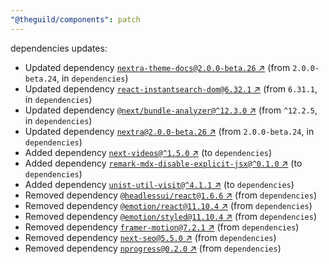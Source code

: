 ```yaml
---
"@theguild/components": patch
---
```


dependencies updates: 

- Updated dependency [`nextra-theme-docs@2.0.0-beta.26` ↗︎](https://www.npmjs.com/package/nextra-theme-docs/v/2.0.0-beta.26) (from `2.0.0-beta.24`, in `dependencies`)
- Updated dependency [`react-instantsearch-dom@6.32.1` ↗︎](https://www.npmjs.com/package/react-instantsearch-dom/v/6.32.1) (from `6.31.1`, in `dependencies`)
- Updated dependency [`@next/bundle-analyzer@^12.3.0` ↗︎](https://www.npmjs.com/package/@next/bundle-analyzer/v/null) (from `^12.2.5`, in `dependencies`)
- Updated dependency [`nextra@2.0.0-beta.26` ↗︎](https://www.npmjs.com/package/nextra/v/2.0.0-beta.26) (from `2.0.0-beta.24`, in `dependencies`)
- Added dependency [`next-videos@^1.5.0` ↗︎](https://www.npmjs.com/package/next-videos/v/null) (to `dependencies`)
- Added dependency [`remark-mdx-disable-explicit-jsx@^0.1.0` ↗︎](https://www.npmjs.com/package/remark-mdx-disable-explicit-jsx/v/null) (to `dependencies`)
- Added dependency [`unist-util-visit@^4.1.1` ↗︎](https://www.npmjs.com/package/unist-util-visit/v/null) (to `dependencies`)
- Removed dependency [`@headlessui/react@1.6.6` ↗︎](https://www.npmjs.com/package/@headlessui/react/v/1.6.6) (from `dependencies`)
- Removed dependency [`@emotion/react@11.10.4` ↗︎](https://www.npmjs.com/package/@emotion/react/v/11.10.4) (from `dependencies`)
- Removed dependency [`@emotion/styled@11.10.4` ↗︎](https://www.npmjs.com/package/@emotion/styled/v/11.10.4) (from `dependencies`)
- Removed dependency [`framer-motion@7.2.1` ↗︎](https://www.npmjs.com/package/framer-motion/v/7.2.1) (from `dependencies`)
- Removed dependency [`next-seo@5.5.0` ↗︎](https://www.npmjs.com/package/next-seo/v/5.5.0) (from `dependencies`)
- Removed dependency [`nprogress@0.2.0` ↗︎](https://www.npmjs.com/package/nprogress/v/0.2.0) (from `dependencies`)
